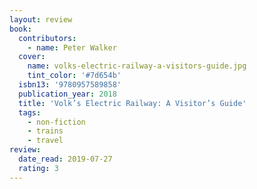 ```yaml
---
layout: review
book:
  contributors:
    - name: Peter Walker
  cover:
    name: volks-electric-railway-a-visitors-guide.jpg
    tint_color: '#7d654b'
  isbn13: '9780957589858'
  publication_year: 2018
  title: 'Volk’s Electric Railway: A Visitor’s Guide'
  tags:
    - non-fiction
    - trains
    - travel
review:
  date_read: 2019-07-27
  rating: 3
---
```

